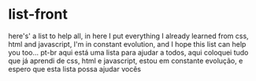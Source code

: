 # list-front
here's' a list to help all, in here I put everything I already learned from css, html and javascript, I'm in constant evolution, and I hope this list can help you too... pt-br aqui está uma lista para ajudar a todos, aqui coloquei tudo que já aprendi de css, html e javascript, estou em constante evolução, e espero que esta lista possa ajudar vocês
